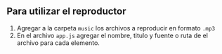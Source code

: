
## Para utilizar el reproductor

1. Agregar a la carpeta ```music``` los archivos a reproducir en formato ```.mp3```
2. En el archivo ```app.js``` agregar el nombre, titulo y fuente o ruta de el archivo para cada elemento.
